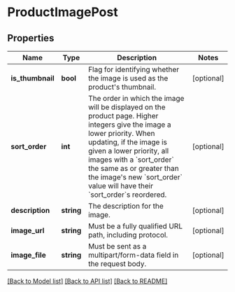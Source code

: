 # ProductImagePost

## Properties
Name | Type | Description | Notes
------------ | ------------- | ------------- | -------------
**is_thumbnail** | **bool** | Flag for identifying whether the image is used as the product&#39;s thumbnail. | [optional] 
**sort_order** | **int** | The order in which the image will be displayed on the product page. Higher integers give the image a lower priority. When updating, if the image is given a lower priority, all images with a &#x60;sort_order&#x60; the same as or greater than the image&#39;s new &#x60;sort_order&#x60; value will have their &#x60;sort_order&#x60;s reordered. | [optional] 
**description** | **string** | The description for the image. | [optional] 
**image_url** | **string** | Must be a fully qualified URL path, including protocol. | [optional] 
**image_file** | **string** | Must be sent as a multipart/form-data field in the request body. | [optional] 

[[Back to Model list]](../README.md#documentation-for-models) [[Back to API list]](../README.md#documentation-for-api-endpoints) [[Back to README]](../README.md)



